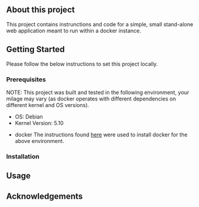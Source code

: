 ## About this project

This project contains instrunctions and code for a simple, small stand-alone web application meant to run within a docker instance.

## Getting Started

Please follow the below instructions to set this project locally.


### Prerequisites

NOTE: This project was built and tested in the following environment, your milage may vary (as docker operates with different dependencies on different kernel and OS versions).

- OS: Debian
- Kernel Version: 5.10

* docker 
  The instructions found [here](https://docs.docker.com/engine/install/debian/) were used to install docker for the above environment.


### Installation 





## Usage


## Acknowledgements

